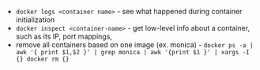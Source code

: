 
- `docker logs <container name>` - see what happened during container initialization
- `docker inspect <container-name>` - get low-level info about a container, such as its IP, port mappings,  
- remove all containers based on one image (ex. monica) - `docker ps -a | awk '{ print $1,$2 }' | grep monica | awk '{print $1 }' | xargs -I {} docker rm {}`
